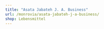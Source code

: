 ```yaml
---
title: "Asata Jabateh J. A. Business"
url: /monrovia/asata-jabateh-j-a-business/
shop: Lebensmittel
---
```

